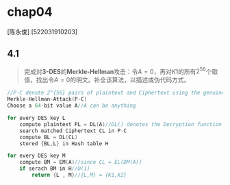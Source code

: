 # chap04

[陈永俊] [522031910203]

## 4.1

> 完成对**3-DES**的**Merkle-Hellman**攻击：令$A=0$，再对$K1$的所有$2^{56}$个取值，找出令$A=0$的明文。补全该算法，以描述或伪代码方式。

```cpp
//P-C denote 2^{56} pairs of plaintext and Ciphertext using the genuine triple DES key
Merkle-Hellman-Attack(P-C)
Choose a 64-bit value A//A can be anything

for every DES key L
    compute plaintext PL = DL(A)//DL() denotes the Decryption function for DES with key L
    search matched Ciphertext CL in P-C
    compute BL = DL(CL)
    stored {BL,L} in Hash table H

for every DES key M
    compute BM = EM(A)//since CL = EL(DM(A))
    if serach BM in H//O(1)
        return {L , M}//{L,M} = {K1,K2}
```
